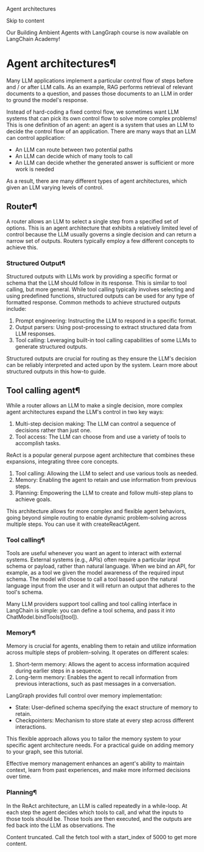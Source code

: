 Agent architectures

Skip to content

Our Building Ambient Agents with LangGraph course is now available on LangChain Academy!

# Agent architectures¶

Many LLM applications implement a particular control flow of steps before and / or after LLM calls. As an example, RAG performs retrieval of relevant documents to a question, and passes those documents to an LLM in order to ground the model's response.

Instead of hard-coding a fixed control flow, we sometimes want LLM systems that can pick its own control flow to solve more complex problems! This is one definition of an agent: an agent is a system that uses an LLM to decide the control flow of an application. There are many ways that an LLM can control application:

* An LLM can route between two potential paths
* An LLM can decide which of many tools to call
* An LLM can decide whether the generated answer is sufficient or more work is needed

As a result, there are many different types of agent architectures, which given an LLM varying levels of control.

## Router¶

A router allows an LLM to select a single step from a specified set of options. This is an agent architecture that exhibits a relatively limited level of control because the LLM usually governs a single decision and can return a narrow set of outputs. Routers typically employ a few different concepts to achieve this.

### Structured Output¶

Structured outputs with LLMs work by providing a specific format or schema that the LLM should follow in its response. This is similar to tool calling, but more general. While tool calling typically involves selecting and using predefined functions, structured outputs can be used for any type of formatted response. Common methods to achieve structured outputs include:

1. Prompt engineering: Instructing the LLM to respond in a specific format.
2. Output parsers: Using post-processing to extract structured data from LLM responses.
3. Tool calling: Leveraging built-in tool calling capabilities of some LLMs to generate structured outputs.

Structured outputs are crucial for routing as they ensure the LLM's decision can be reliably interpreted and acted upon by the system. Learn more about structured outputs in this how-to guide.

## Tool calling agent¶

While a router allows an LLM to make a single decision, more complex agent architectures expand the LLM's control in two key ways:

1. Multi-step decision making: The LLM can control a sequence of decisions rather than just one.
2. Tool access: The LLM can choose from and use a variety of tools to accomplish tasks.

ReAct is a popular general purpose agent architecture that combines these expansions, integrating three core concepts.

1. Tool calling: Allowing the LLM to select and use various tools as needed.
2. Memory: Enabling the agent to retain and use information from previous steps.
3. Planning: Empowering the LLM to create and follow multi-step plans to achieve goals.

This architecture allows for more complex and flexible agent behaviors, going beyond simple routing to enable dynamic problem-solving across multiple steps. You can use it with createReactAgent.

### Tool calling¶

Tools are useful whenever you want an agent to interact with external systems. External systems (e.g., APIs) often require a particular input schema or payload, rather than natural language. When we bind an API, for example, as a tool we given the model awareness of the required input schema. The model will choose to call a tool based upon the natural language input from the user and it will return an output that adheres to the tool's schema.

Many LLM providers support tool calling and tool calling interface in LangChain is simple: you can define a tool schema, and pass it into ChatModel.bindTools([tool]).

### Memory¶

Memory is crucial for agents, enabling them to retain and utilize information across multiple steps of problem-solving. It operates on different scales:

1. Short-term memory: Allows the agent to access information acquired during earlier steps in a sequence.
2. Long-term memory: Enables the agent to recall information from previous interactions, such as past messages in a conversation.

LangGraph provides full control over memory implementation:

* State: User-defined schema specifying the exact structure of memory to retain.
* Checkpointers: Mechanism to store state at every step across different interactions.

This flexible approach allows you to tailor the memory system to your specific agent architecture needs. For a practical guide on adding memory to your graph, see this tutorial.

Effective memory management enhances an agent's ability to maintain context, learn from past experiences, and make more informed decisions over time.

### Planning¶

In the ReAct architecture, an LLM is called repeatedly in a while-loop. At each step the agent decides which tools to call, and what the inputs to those tools should be. Those tools are then executed, and the outputs are fed back into the LLM as observations. The

<error>Content truncated. Call the fetch tool with a start_index of 5000 to get more content.</error>
